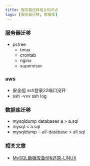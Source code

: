 ```yaml
---
title: 服务器迁移相关知识点
tags: [服务器迁移, 数据库]
---
```

### 服务器迁移
- pstree
    - tmux
    - crontab
    - nginx
    - supervisor

### aws
- 安全组 ssh登录22端口没开
- ssh -vvv ssh log

### 数据库迁移
- mysqldump databases a > a.sql
- mysql < a.sql
- mysqldump --all-database > all.sql

### 相关文章
- [MySQL数据库备份&还原-LINUX](https://www.jianshu.com/p/b77dfd6d998b)
